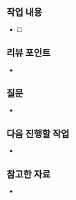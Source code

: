 ## 작업 내용
<!-- 작업 내용과 이미지를 첨부해주세요. -->
- [ ] 

## 리뷰 포인트
<!-- 리뷰가 필요한 포인트와 해당 되는 커밋을 링크로 걸어주세요. -->
-

## 질문
<!-- PR 과정에서 생긴 질문을 적어주세요. -->
-

## 다음 진행할 작업
-

## 참고한 자료
<!-- 참고한 코드의 출처를 작성해주세요 -->
-
